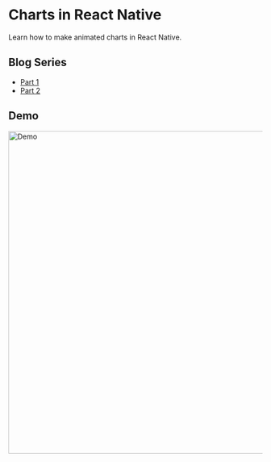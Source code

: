 # Charts in React Native

Learn how to make animated charts in React Native.

## Blog Series

- [Part 1](http://rationalappdev.com/charts-in-react-native-part-1)
- [Part 2](http://rationalappdev.com/charts-in-react-native-part-2)

## Demo

<img src="https://github.com/rationalappdev/react-native-charts-tutorial/blob/master/demo.jpg" alt="Demo" width="640" />
